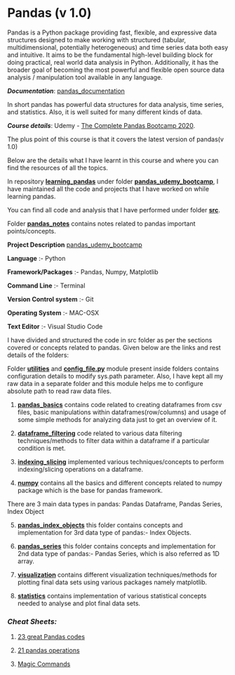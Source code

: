 # Pandas (v 1.0)

Pandas is a Python package providing fast, flexible, and expressive data structures designed to make working with structured (tabular, multidimensional, potentially heterogeneous) and time series data both easy and intuitive. It aims to be the fundamental high-level building block for doing practical, real world data analysis in Python. Additionally, it has the broader goal of becoming the most powerful and flexible open source data analysis / manipulation tool available in any language.

_**Documentation**_: [pandas_documentation](https://pypi.org/project/pandas/)

In short pandas has powerful data structures for data analysis, time series, and statistics.
Also, it is well suited for many different kinds of data.

_**Course details**_: Udemy - [The Complete Pandas Bootcamp 2020](https://www.udemy.com/course/the-pandas-bootcamp/).

The plus point of this course is that it covers the latest version of pandas(v 1.0)

Below are the details what I have learnt in this course and where you can find the resources of all the topics.

In repository **[learning_pandas](https://github.com/vandanagarg/learning_pandas)** under folder **[pandas_udemy_bootcamp](https://github.com/vandanagarg/learning_pandas/tree/master/pandas_udemy_bootcamp)**, I have maintained all the code and projects that I have worked on while learning pandas.

You can find all code and analysis that I have performed under folder **[src](https://github.com/vandanagarg/learning_pandas/tree/master/pandas_udemy_bootcamp/src)**.

Folder **[pandas_notes](https://github.com/vandanagarg/learning_pandas/tree/master/pandas_udemy_bootcamp/pandas_notes)** contains notes related to pandas important points/concepts.

**Project Description** [pandas_udemy_bootcamp](https://github.com/vandanagarg/learning_pandas/tree/master/pandas_udemy_bootcamp)

**Language** :- Python

**Framework/Packages** :- Pandas, Numpy, Matplotlib

**Command Line** :- Terminal

**Version Control system** :- Git

**Operating System** :- MAC-OSX

**Text Editor** :-  Visual Studio Code


I have divided and structured the code in src folder as per the sections covered or concepts related to pandas. Given below are the links and rest details of the folders:

Folder **[utilities](https://github.com/vandanagarg/learning_pandas/tree/master/pandas_udemy_bootcamp/src/utilities)** and **[config_file.py](https://github.com/vandanagarg/learning_pandas/blob/master/pandas_udemy_bootcamp/src/indexing_slicing/config_file.py)** module present inside folders contains configuration details to modify sys.path parameter.
Also, I have kept all my raw data in a separate folder and this module helps me to configure absolute path to read raw data files.

1. **[pandas_basics](https://github.com/vandanagarg/learning_pandas/tree/master/pandas_udemy_bootcamp/src/pandas_basics)**
contains code related to creating dataframes from csv files, basic manipulations within dataframes(row/columns) and usage of some simple methods for analyzing data just to get an overview of it.

2. **[dataframe_filtering](https://github.com/vandanagarg/learning_pandas/tree/master/pandas_udemy_bootcamp/src/dataframe_filtering)**
code related to various data filtering techniques/methods to filter data within a dataframe if a particular condition is met.

3. **[indexing_slicing](https://github.com/vandanagarg/learning_pandas/tree/master/pandas_udemy_bootcamp/src/indexing_slicing)**
implemented various techniques/concepts to perform indexing/slicing operations on a dataframe.

4. **[numpy](https://github.com/vandanagarg/learning_pandas/tree/master/pandas_udemy_bootcamp/src/numpy)**
contains all the basics and different concepts related to numpy package which is the base for pandas framework.

There are 3 main data types in pandas: Pandas Dataframe, Pandas Series, Index Object

5. **[pandas_index_objects](https://github.com/vandanagarg/learning_pandas/tree/master/pandas_udemy_bootcamp/src/pandas_index_objects)**
this folder contains concepts and implementation for 3rd data type of pandas:- Index Objects.

6. **[pandas_series](https://github.com/vandanagarg/learning_pandas/tree/master/pandas_udemy_bootcamp/src/pandas_series)**
this folder contains concepts and implementation for 2nd data type of pandas:- Pandas Series, which is also referred as 1D array.

7. **[visualization](https://github.com/vandanagarg/learning_pandas/tree/master/pandas_udemy_bootcamp/src/visualization)**
contains different visualization techniques/methods for plotting final data sets using various packages namely matplotlib.


8. **[statistics](https://github.com/vandanagarg/learning_pandas/tree/master/pandas_udemy_bootcamp/src/statistics)**
contains implementation of various statistical concepts needed to analyse and plot final data sets.




<!-- **[]()** -->


### _**Cheat Sheets:**_

1. [23 great Pandas codes](https://towardsdatascience.com/23-great-pandas-codes-for-data-scientists-cca5ed9d8a38)

2. [21 pandas operations](https://towardsdatascience.com/21-pandas-operations-for-absolute-beginners-5653e54f4cda)

3. [Magic Commands](https://towardsdatascience.com/top-10-magic-commands-in-python-to-boost-your-productivity-1acac061c7a9)
